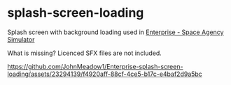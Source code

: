 # splash-screen-loading
Splash screen with background loading used in [Enterprise - Space Agency Simulator](https://store.steampowered.com/app/2579820?utm_source=GIT_splash)

What is missing?
Licenced SFX files are not included. 

https://github.com/JohnMeadow1/Enterprise-splash-screen-loading/assets/23294139/f4920aff-88cf-4ce5-b17c-e4baf2d9a5bc

